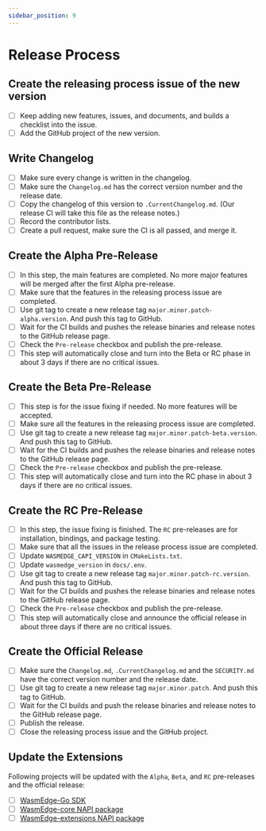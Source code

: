 ```yaml
---
sidebar_position: 9
---
```


# Release Process

## Create the releasing process issue of the new version

- [ ] Keep adding new features, issues, and documents, and builds a checklist into the issue.
- [ ] Add the GitHub project of the new version.

## Write Changelog

- [ ] Make sure every change is written in the changelog.
- [ ] Make sure the `Changelog.md` has the correct version number and the release date.
- [ ] Copy the changelog of this version to `.CurrentChangelog.md`. (Our release CI will take this file as the release notes.)
- [ ] Record the contributor lists.
- [ ] Create a pull request, make sure the CI is all passed, and merge it.

## Create the Alpha Pre-Release

- [ ] In this step, the main features are completed. No more major features will be merged after the first Alpha pre-release.
- [ ] Make sure that the features in the releasing process issue are completed.
- [ ] Use git tag to create a new release tag `major.minor.patch-alpha.version`. And push this tag to GitHub.
- [ ] Wait for the CI builds and pushes the release binaries and release notes to the GitHub release page.
- [ ] Check the `Pre-release` checkbox and publish the pre-release.
- [ ] This step will automatically close and turn into the Beta or RC phase in about 3 days if there are no critical issues.

## Create the Beta Pre-Release

- [ ] This step is for the issue fixing if needed. No more features will be accepted.
- [ ] Make sure all the features in the releasing process issue are completed.
- [ ] Use git tag to create a new release tag `major.minor.patch-beta.version`. And push this tag to GitHub.
- [ ] Wait for the CI builds and pushes the release binaries and release notes to the GitHub release page.
- [ ] Check the `Pre-release` checkbox and publish the pre-release.
- [ ] This step will automatically close and turn into the RC phase in about 3 days if there are no critical issues.

## Create the RC Pre-Release

- [ ] In this step, the issue fixing is finished. The `RC` pre-releases are for installation, bindings, and package testing.
- [ ] Make sure that all the issues in the release process issue are completed.
- [ ] Update `WASMEDGE_CAPI_VERSION` in `CMakeLists.txt`.
- [ ] Update `wasmedge_version` in `docs/.env`.
- [ ] Use git tag to create a new release tag `major.minor.patch-rc.version`. And push this tag to GitHub.
- [ ] Wait for the CI builds and pushes the release binaries and release notes to the GitHub release page.
- [ ] Check the `Pre-release` checkbox and publish the pre-release.
- [ ] This step will automatically close and announce the official release in about three days if there are no critical issues.

## Create the Official Release

- [ ] Make sure the `Changelog.md`, `.CurrentChangelog.md` and the `SECURITY.md` have the correct version number and the release date.
- [ ] Use git tag to create a new release tag `major.minor.patch`. And push this tag to GitHub.
- [ ] Wait for the CI builds and push the release binaries and release notes to the GitHub release page.
- [ ] Publish the release.
- [ ] Close the releasing process issue and the GitHub project.

## Update the Extensions

Following projects will be updated with the `Alpha`, `Beta`, and `RC` pre-releases and the official release:

- [ ] [WasmEdge-Go SDK](https://github.com/second-state/WasmEdge-go)
- [ ] [WasmEdge-core NAPI package](https://github.com/second-state/wasmedge-core)
- [ ] [WasmEdge-extensions NAPI package](https://github.com/second-state/wasmedge-extensions)
